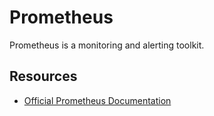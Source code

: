 # Prometheus

Prometheus is a monitoring and alerting toolkit.

## Resources

- [Official Prometheus Documentation](https://prometheus.io/docs/)
